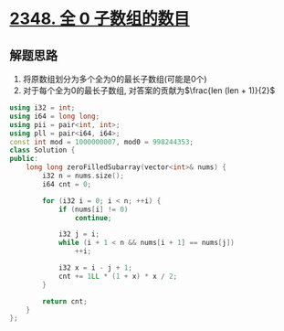 # [2348. 全 0 子数组的数目](https://leetcode.cn/problems/number-of-zero-filled-subarrays/)

## 解题思路

1. 将原数组划分为多个全为$0$的最长子数组(可能是0个)
2. 对于每个全为$0$的最长子数组, 对答案的贡献为$\frac{len (len  + 1)}{2}$

```cpp
using i32 = int;
using i64 = long long;
using pii = pair<int, int>;
using pll = pair<i64, i64>;
const int mod = 1000000007, mod0 = 998244353;
class Solution {
public:
    long long zeroFilledSubarray(vector<int>& nums) {
        i32 n = nums.size();
        i64 cnt = 0;

        for (i32 i = 0; i < n; ++i) {
            if (nums[i] != 0)
                continue;

            i32 j = i;
            while (i + 1 < n && nums[i + 1] == nums[j])
                ++i;

            i32 x = i - j + 1;
            cnt += 1LL * (1 + x) * x / 2;
        }

        return cnt;
    }
};

```

